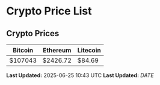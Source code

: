 # Crypto Price List

## Crypto Prices
| Bitcoin | Ethereum | Litecoin |
| ------- | -------- | -------- |
| $107043 | $2426.72 | $84.69 |
**Last Updated:** 2025-06-25 10:43 UTC
**Last Updated:** $DATE$
